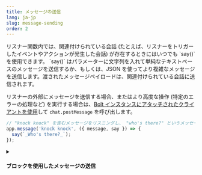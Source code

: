 ```yaml
---
title: メッセージの送信
lang: ja-jp
slug: message-sending
order: 2
---
```


<div class="section-content">
リスナー関数内では、関連付けられている会話 (たとえば、リスナーをトリガーしたイベントやアクションが発生した会話) が存在するときにはいつでも `say()` を使用できます。 `say()` はパラメーターに文字列を入れて単純なテキストベースのメッセージを送信するか、もしくは、JSON を使ってより複雑なメッセージを送信します。渡されたメッセージペイロードは、関連付けられている会話に送信されます。

リスナーの外部にメッセージを送信する場合、またはより高度な操作 (特定のエラーの処理など) を実行する場合は、[Bolt インスタンスにアタッチされたクライアントを使用](#web-api)して `chat.postMessage` を呼び出します。
</div>

```javascript
// "knock knock" を含むメッセージをリスニングし、 "who's there?" というメッセージをイタリック体で送信
app.message('knock knock', ({ message, say }) => {
  say(`_Who's there?_`);
});
```

<details class="secondary-wrapper">
<summary markdown="0">
<h4 class="secondary-header">ブロックを使用したメッセージの送信</h4>
</summary>

<div class="secondary-content" markdown="0">
`say()` はより複雑なメッセージペイロードを受け入れて、メッセージに機能と構造を容易に追加できるようにします。

リッチなメッセージレイアウトをアプリに追加する方法については、[API サイトのガイド](https://api.slack.com/messaging/composing/layouts)を参照し、[Block Kit ビルダー](https://api.slack.com/tools/block-kit-builder?template=1)の一般的なアプリフローのテンプレートを確認してください。
</div>

```javascript
// 誰かが 📅 絵文字でリアクションした時に、日付ピッカー block を送信
app.event('reaction_added', ({ event, say }) => {
  if (event.reaction === 'calendar') {
    say({
      blocks: [{
        "type": "section",
        "text": {
          "type": "mrkdwn",
          "text": "Pick a date for me to remind you"
        },
        "accessory": {
          "type": "datepicker",
          "action_id": "datepicker_remind",
          "initial_date": "2019-04-28",
          "placeholder": {
            "type": "plain_text",
            "text": "Select a date"
          }
        }
      }]
    });
  }
});
```
</details>
